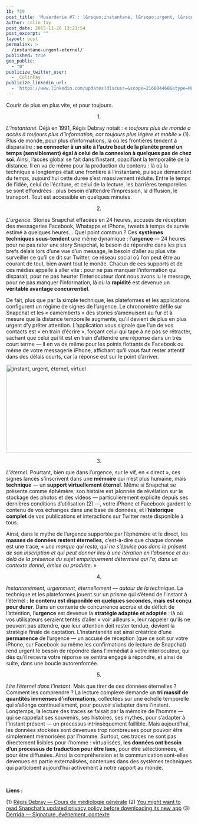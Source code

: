 ```yaml
---
ID: 729
post_title: 'Musarderie #7 : l&rsquo;instantané, l&rsquo;urgent, l&rsquo;éternel.'
author: colin_fay
post_date: 2015-11-26 13:21:54
post_excerpt: ""
layout: post
permalink: >
  /instantane-urgent-eternel/
published: true
geo_public:
  - "0"
publicize_twitter_user:
  - _ColinFay
publicize_linkedin_url:
  - 'https://www.linkedin.com/updates?discuss=&scope=216604460&stype=M&topic=6075630554609393664&type=U&a=BQyV'
---
```

Courir de plus en plus vite, et pour toujours.

<!--more-->
<p style="text-align: center;">1.</p>
<em>L’instantané</em>. Déjà en 1991, Régis Debray notait : « <em>toujours plus de monde a accès à toujours plus d’information, car toujours plus légère et mobile</em> » (1). Plus de monde, pour plus d’informations, là où les frontières tendent à disparaitre : <strong>se connecter à un site à l’autre bout de la planète prend un temps (sensiblement) égal à celui de la connexion à quelques pas de chez soi</strong>. Ainsi, l’accès global se fait dans l’instant, opacifiant la temporalité de la distance. Il en va de même pour la production du contenu : là où la technique a longtemps était une frontière à l’instantané, puisque demandant du temps, aujourd’hui cette durée s’est massivement réduite. Entre le temps de l’idée, celui de l’écriture, et celui de la lecture, les barrières temporelles se sont effondrées : plus besoin d’attendre l’impression, la diffusion, le transport. Tout est accessible en quelques minutes.
<p style="text-align: center;">2.</p>
<em>L’urgence</em>. Stories Snapchat effacées en 24 heures, accusés de réception des messageries Facebook, Whatapps et iPhone, tweets à temps de survie estimé à quelques heures... Quel point commun ? Ces <strong>systèmes techniques sous-tendent</strong> une même dynamique : l’<strong>urgence</strong> — 24 heures pour ne pas rater une story Snapchat, le besoin de répondre dans les plus brefs délais lors d’une vue d’un message, le besoin d’aller au plus vite surveiller ce qu’il se dit sur Twitter, ce réseau social où l’on peut être au courant de tout, bien avant tout le monde. Chacun de ces supports et de ces médias appelle à aller vite : pour ne pas manquer l’information qui disparait, pour ne pas heurter l’interlocuteur dont nous avons lu le message, pour ne pas manquer l’information, là où la <strong>rapidité</strong> est devenue un <strong>véritable avantage concurrentiel</strong>.

De fait, plus que par la simple technique, les plateformes et les applications configurent un régime de signes de l’urgence. Le chronomètre défile sur Snapchat et les « camemberts » des stories s’amenuisent au fur et à mesure que la distance temporelle augmente, qu’il devient de plus en plus urgent d’y prêter attention. L’application vous signale que l’un de vos contacts est « en train d’écrire », forçant celui qui tape à ne pas se rétracter, sachant que celui qui lit est en train d’attendre une réponse dans un très court terme — il en va de même pour les points flottants de Facebook ou même de votre messagerie iPhone, affichant qu’il vous faut rester attentif dans des délais courts, car la réponse est sur le point d’arriver.

<img class="aligncenter size-full wp-image-746" src="http://cf.data-bzh.fr/wp-content/uploads/2015/11/instantane-urgent-eternel-2.jpg" alt="instant, urgent, éternel, virtuel" width="639" height="238" />
<p style="text-align: center;">3.</p>
<em>L’éternel</em>. Pourtant, bien que dans l’urgence, sur le vif, en « direct », ces signes lancés s’inscrivent dans une <strong>mémoire</strong> qui n’est plus humaine, mais <strong>technique</strong> — un <strong>support virtuellement éternel</strong>. Même si Snapchat se présente comme éphémère, son histoire est jalonnée de révélation sur le stockage des photos et des vidéos — particulièrement explicite depuis ses dernières conditions d’utilisation (2) —, votre iPhone et Facebook gardent le contenu de vos échanges dans une base de données, et l’<strong>historique complet</strong> de vos publications et interactions sur Twitter reste disponible à tous.

Ainsi, dans le mythe de l’urgence supportée par l’éphémère et le direct, les <strong>masses de données restent éternelles,</strong> c’est-à-dire que chaque donnée est une trace, « <em>une marque qui reste, qui ne s’épuise pas dans le présent de son inscription et qui peut donner lieu à une itération en l’absence et au-delà de la présence du sujet empiriquement déterminé qui l’a, dans un contexte donné, émise ou produite</em>. »
<p style="text-align: center;">4.</p>
<em>Instantanément, urgemment, éternellement — autour de la technique</em>. La technique et les plateformes jouent sur un prisme qui s’étend de l’instant à l’éternel : <strong>le contenu est disponible en quelques secondes, mais est conçu pour durer</strong>. Dans un contexte de concurrence accrue et de déficit de l’attention, l’<strong>urgence</strong> est devenue la <strong>stratégie adaptée et adoptée</strong> : là où vos utilisateurs seraient tentés d’aller « voir ailleurs », leur rappeler qu’ils ne peuvent pas attendre, que leur attention doit rester tendue, devient la stratégie finale de captation. L’instantanéité est ainsi créatrice d’une <strong>permanence</strong> de l’urgence — un accusé de réception (que ce soit sur votre iPhone, sur Facebook ou même les confirmations de lecture de Snapchat) rend urgent le besoin de répondre dans l’immédiat à votre interlocuteur, qui dès qu’il recevra votre réponse se sentira engagé à répondre, et ainsi de suite, dans une boucle autorenforcée.
<p style="text-align: center;">5.</p>
<em>Lire l’éternel dans l’instant</em>. Mais que tirer de ces données éternelles ? Comment les comprendre ? La lecture complexe demande un <strong>tri massif de quantités immenses d’informations</strong>, collectées sur une échelle temporelle qui s’allonge continuellement, pour pouvoir s’adapter dans l’instant. Longtemps, la lecture des traces se faisait par la mémoire de l’homme — qui se rappelait ses souvenirs, ses histoires, ses mythes, pour s’adapter à l’instant présent — un processus intrinsèquement faillible. Mais aujourd’hui, les données stockées sont devenues trop nombreuses pour pouvoir être simplement mémorisées par l’homme. Surtout, ces traces ne sont pas directement lisibles pour l’homme : virtualisées, <strong>les données ont besoin d’un processus de traduction pour être lues</strong>, pour être sélectionnées, et pour être diffusées. Ainsi la compréhension et la communication sont-elles devenues en partie externalisées, contenues dans des systèmes techniques qui participent aujourd’hui activement à notre rapport au monde.

&nbsp;

<strong>Liens :</strong>

(1) <a href="http://www.gallimard.fr/Catalogue/GALLIMARD/Bibliotheque-des-Idees/Cours-de-mediologie-generale" target="_blank">Régis Debray — Cours de médiologie générale</a>
(2) <a href="http://qz.com/538256/you-might-want-to-read-snapchats-updated-privacy-policy-before-downloading-its-new-app/" target="_blank">You might want to read Snapchat’s updated privacy policy before downloading its new app</a>
(3) <a href="https://virographematics.wordpress.com/2011/05/25/signature-evenement-contexte/" target="_blank">Derrida — Signature, événement, contexte</a>